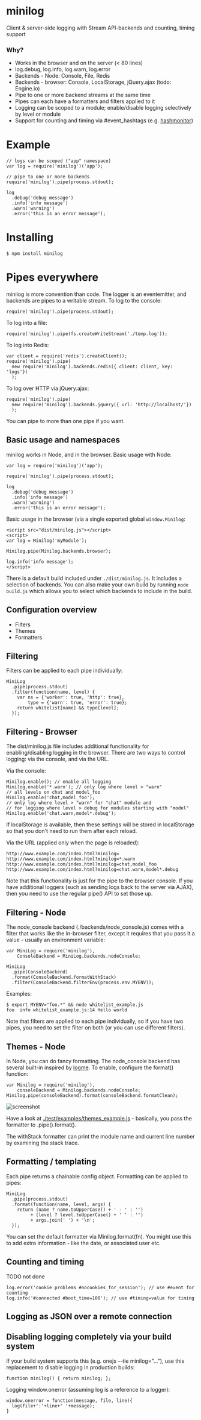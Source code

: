 # minilog

Client & server-side logging with Stream API-backends and counting, timing support

### Why?

- Works in the browser and on the server (< 80 lines)
- log.debug, log.info, log.warn, log.error
- Backends - Node: Console, File, Redis
- Backends - browser: Console, LocalStorage, jQuery.ajax (todo: Engine.io)
- Pipe to one or more backend streams at the same time
- Pipes can each have a formatters and filters applied to it
- Logging can be scoped to a module; enable/disable logging selectively by level or module
- Support for counting and timing via #event_hashtags (e.g. [hashmonitor](https://speakerdeck.com/u/mjpizz/p/monitor-like-a-boss))

# Example

    // logs can be scoped ("app" namespace)
    var log = require('minilog')('app');

    // pipe to one or more backends
    require('minilog').pipe(process.stdout);

    log
      .debug('debug message')
      .info('info message')
      .warn('warning')
      .error('this is an error message');

# Installing

    $ npm install minilog

# Pipes everywhere

minilog is more convention than code. The logger is an eventemitter, and backends are pipes to a writable stream. To log to the console:

    require('minilog').pipe(process.stdout);

To log into a file:

    require('minilog').pipe(fs.createWriteStream('./temp.log'));

To log into Redis:

    var client = require('redis').createClient();
    require('minilog').pipe(
      new require('minilog').backends.redis({ client: client, key: 'logs'})
      );

To log over HTTP via jQuery.ajax:

    require('minilog').pipe(
      new require('minilog').backends.jquery({ url: 'http://localhost/'})
      );

You can pipe to more than one pipe if you want.

## Basic usage and namespaces

minilog works in Node, and in the browser. Basic usage with Node:

    var log = require('minilog')('app');

    require('minilog').pipe(process.stdout);

    log
      .debug('debug message')
      .info('info message')
      .warn('warning')
      .error('this is an error message');

Basic usage in the browser (via a single exported global ```window.Minilog```:

    <script src="dist/minilog.js"></script>
    <script>
    var log = Minilog('myModule');

    Minilog.pipe(Minilog.backends.browser);

    log.info('info message');
    </script>

There is a default build included under ```./dist/minilog.js```. It includes a selection of backends. You can also make your own build by running ```node build.js``` which allows you to select which backends to include in the build.

## Configuration overview

- Filters
- Themes
- Formatters

## Filtering

Filters can be applied to each pipe individually:

    MiniLog
      .pipe(process.stdout)
      .filter(function(name, level) {
        var ns = {'worker': true, 'http': true},
            type = {'warn': true, 'error': true};
        return whitelist[name] && type[level];
      });

## Filtering - Browser

The dist/minilog.js file includes additional functionality for enabling/disabling logging in the browser. There are two ways to control logging: via the console, and via the URL.

Via the console:

    Minilog.enable(); // enable all logging
    Minilog.enable('*.warn'); // only log where level > "warn"
    // all levels on chat and model_foo
    Minilog.enable('chat,model_foo');
    // only log where level > "warn" for "chat" module and
    // for logging where level > debug for modules starting with "model"
    Minilog.enable('chat.warn,model*.debug');

If localStorage is available, then these settings will be stored in localStorage so that you don't need to run them after each reload.

Via the URL (applied only when the page is reloaded):

    http://www.example.com/index.html?minilog=
    http://www.example.com/index.html?minilog=*.warn
    http://www.example.com/index.html?minilog=chat,model_foo
    http://www.example.com/index.html?minilog=chat.warn,model*.debug

Note that this functionality is just for the pipe to the browser console. If you have additional loggers (such as sending logs back to the server via AJAX), then you need to use the regular pipe() API to set those up.

## Filtering - Node

The node_console backend (./backends/node_console.js) comes with a filter that works like the in-browser filter, except it requires that you pass it a value - usually an environment variable:

    var MiniLog = require('minilog'),
        ConsoleBackend = MiniLog.backends.nodeConsole;

    MiniLog
      .pipe(ConsoleBackend)
      .format(ConsoleBackend.formatWithStack)
      .filter(ConsoleBackend.filterEnv(process.env.MYENV));

Examples:

    $ export MYENV="foo.*" && node whitelist_example.js
    foo  info whitelist_example.js:14 Hello world

Note that filters are applied to each pipe individually, so if you have two pipes, you need to set the filter on both (or you can use different filters).

## Themes - Node

In Node, you can do fancy formatting. The node_console backend has several built-in inspired by [logme](https://github.com/vesln/logme). To enable, configure the format() function:

    var Minilog = require('minilog'),
        consoleBackend = Minilog.backends.nodeConsole;
    Minilog.pipe(consoleBackend).format(consoleBackend.formatClean);

![screenshot](https://github.com/mixu/minilog/raw/master/test/example/screenshot.png)

Have a look at [./test/examples/themes_example.js](https://github.com/mixu/minilog/blob/master/test/example/themes_example.js) - basically, you pass the formatter to .pipe().format().

The withStack formatter can print the module name and current line number by examining the stack trace.

## Formatting / templating

Each pipe returns a chainable config object. Formatting can be applied to pipes:

    MiniLog
      .pipe(process.stdout)
      .format(function(name, level, args) {
        return (name ? name.toUpperCase() + ' - ' : '')
             + (level ? level.toUpperCase() + ' ' : '')
             + args.join(' ') + '\n';
      });

You can set the default formatter via Minilog.format(fn). You might use this to add extra information - like the date, or associated user etc.


## Counting and timing

TODO not done

    log.error('cookie problems #nocookies_for_session'); // use #event for counting
    log.info('#connected #boot_time=100'); // use #timing=value for timing

## Logging as JSON over a remote connection

## Disabling logging completely via your build system

If your build system supports this (e.g. onejs --tie minilog="..."), use this replacement to disable logging in production builds:

    function minilog() { return minilog; };




Logging window.onerror (assuming log is a reference to a logger):

    window.onerror = function(message, file, line){
      log(file+':'+line+' '+message);
    }
